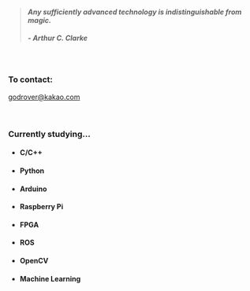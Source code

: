 > #### *Any sufficiently advanced technology is indistinguishable from magic.*
> ##### - Arthur C. Clarke

　

### To contact:
  godrover@kakao.com

　

### Currently studying...

- #### C/C++

- #### Python

- #### Arduino

- #### Raspberry Pi

- #### FPGA
  
- #### ROS

- #### OpenCV

- #### Machine Learning
